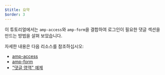 ```yaml
---
$title: 요약
$order: 3
---
```


이 튜토리얼에서는 `amp-access`와 `amp-form`을 결합하여 로그인이 필요한 댓글 섹션을 만드는 방법을 살펴 보았습니다.

자세한 내용은 다음 리소스를 참조하십시오:

- [amp-access](https://www.ampproject.org/ko/docs/reference/components/amp-access)
- [amp-form](https://www.ampproject.org/ko/docs/reference/components/amp-form)
- ["댓글 영역" 예제](https://ampbyexample.com/samples_templates/comment_section/)

